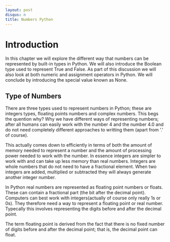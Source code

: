 ```yaml
---
layout: post
disqus: n
title: Numbers Python
---
```


# Introduction

In this chapter we will explore the different way that numbers can be represented by built-in types in Python. We will also introduce the Boolean type used to represent True and False. As part of this discussion we will also
look at both numeric and assignment operators in Python. We will conclude by introducing the special value known
as None.

## Type of Numbers

There are three types used to represent numbers in Python; these are integers types, floating points numbers and complex numbers.
This begs the quention why? Why we have different ways of representing numbers; after all humans can easily work with the number 4 and the number 4.0 and do not need
completely different approaches to writting them (apart from '.' of course).

This actually comes down to efficiently in terms of both the amount of memory needed to represent a number and the amount of processing power needed to work with the number. In essence integers are simpler to work with and can take up less memory than real numbers. Integers are whole numbers that do not need to have a fractional element. When two integers are added, multiplied or subtracted they will always generate another integer number.

In Python real numbers are represented as floating point numbers or floats. These can contain a fractional part (the bit after the decimal point). Computers can best work with integers(actually of course only really 1s or 0s). They therefore need a way to represent a floating point or real number. Typecally this involves representing the digits before and after the decimal point.

The term floating point is derived from the fact
that there is no fixed number of digits before and after the decimal point; that is, the decimal point can float.
